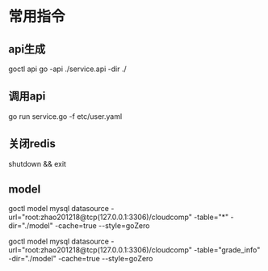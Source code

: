 # 常用指令
 ## api生成

 goctl api go -api ./service.api -dir ./ 

## 调用api
go run service.go  -f etc/user.yaml

## 关闭redis
shutdown && exit

## model
goctl model mysql datasource -url="root:zhao201218@tcp(127.0.0.1:3306)/cloudcomp" -table="*" -dir="./model" -cache=true --style=goZero

goctl model mysql datasource -url="root:zhao201218@tcp(127.0.0.1:3306)/cloudcomp" -table="grade_info" -dir="./model" -cache=true --style=goZero 

